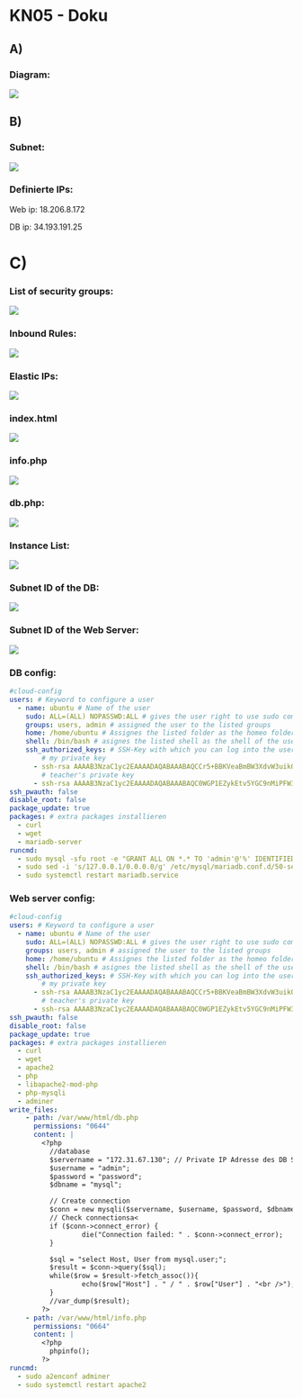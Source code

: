 # KN05 - Doku

## A)

### Diagram:
<picture>
  <img src="./A/diagram.jpg">
</picture>

## B)

### Subnet:
<picture>
  <img src="./B/Subnets.png">
</picture>

### Definierte IPs:

Web ip: 18.206.8.172 

DB ip: 34.193.191.25

# C)

### List of security groups:
<picture>
  <img src="./C/security.png">
</picture>

### Inbound Rules:
<picture>
  <img src="./C/rules.png">
</picture>

### Elastic IPs:
<picture>
  <img src="./C/elastics.png">
</picture>

### index.html
<picture>
  <img src="./C/apache.png">
</picture>

### info.php
<picture>
  <img src="./C/php.png">
</picture>

### db.php:
<picture>
  <img src="./C/db.png">
</picture>

### Instance List:
<picture>
  <img src="./C/stopped.png">
</picture>

### Subnet ID of the DB:
<picture>
  <img src="./C/subnetDb.png">
</picture>

### Subnet ID of the Web Server:
<picture>
  <img src="./C/subnetWeb.png">
</picture>

### DB config:
```yaml
#cloud-config
users: # Keyword to configure a user
  - name: ubuntu # Name of the user
    sudo: ALL=(ALL) NOPASSWD:ALL # gives the user right to use sudo commands without inputing the password
    groups: users, admin # assigned the user to the listed groups
    home: /home/ubuntu # Assignes the listed folder as the homeo folder of the user
    shell: /bin/bash # asignes the listed shell as the shell of the user
    ssh_authorized_keys: # SSH-Key with which you can log into the user
        # my private key
      - ssh-rsa AAAAB3NzaC1yc2EAAAADAQABAAABAQCCr5+BBKVeaBmBW3XdvW3uikOxkyWvLlmY/W9QwK7Pa/ALlBRw4W2rfyOa+BxuKSZsVwLKaQKfc0dpKve22HPquuSAC7vfARSopZCXyTcusyNw/HoUuSnZD9gRl7zaVOOZ+WpM0dlUP4upawPMHgeNRyXFRDTzi+Z5B/XAc8YXGxyEKxQvz6dEJ+vBa6pLz5ZR+tH4hbymHpzr5y3n6S9zsOcj0O7+YbJeanUNRZd6xENTWc9v9/dOA+NKHTgyUcIYH1Dc03WfswMkrwqEZLjWbKBbKntrAbwqLhmjlPEYboiuXLvFWIGIvNOcXQGSrhHsr/n2QmP7A01hRZifnABv aws-key       
        # teacher's private key
      - ssh-rsa AAAAB3NzaC1yc2EAAAADAQABAAABAQC0WGP1EZykEtv5YGC9nMiPFW3U3DmZNzKFO5nEu6uozEHh4jLZzPNHSrfFTuQ2GnRDSt+XbOtTLdcj26+iPNiFoFha42aCIzYjt6V8Z+SQ9pzF4jPPzxwXfDdkEWylgoNnZ+4MG1lNFqa8aO7F62tX0Yj5khjC0Bs7Mb2cHLx1XZaxJV6qSaulDuBbLYe8QUZXkMc7wmob3PM0kflfolR3LE7LResIHWa4j4FL6r5cQmFlDU2BDPpKMFMGUfRSFiUtaWBNXFOWHQBC2+uKmuMPYP4vJC9sBgqMvPN/X2KyemqdMvdKXnCfrzadHuSSJYEzD64Cve5Zl9yVvY4AqyBD aws-key
ssh_pwauth: false 
disable_root: false 
package_update: true 
packages: # extra packages installieren
  - curl
  - wget
  - mariadb-server
runcmd:
  - sudo mysql -sfu root -e "GRANT ALL ON *.* TO 'admin'@'%' IDENTIFIED BY 'password' WITH GRANT OPTION;"
  - sudo sed -i 's/127.0.0.1/0.0.0.0/g' /etc/mysql/mariadb.conf.d/50-server.cnf
  - sudo systemctl restart mariadb.service
```

### Web server config:

```yaml
#cloud-config
users: # Keyword to configure a user
  - name: ubuntu # Name of the user
    sudo: ALL=(ALL) NOPASSWD:ALL # gives the user right to use sudo commands without inputing the password
    groups: users, admin # assigned the user to the listed groups
    home: /home/ubuntu # Assignes the listed folder as the homeo folder of the user
    shell: /bin/bash # asignes the listed shell as the shell of the user
    ssh_authorized_keys: # SSH-Key with which you can log into the user
        # my private key
      - ssh-rsa AAAAB3NzaC1yc2EAAAADAQABAAABAQCCr5+BBKVeaBmBW3XdvW3uikOxkyWvLlmY/W9QwK7Pa/ALlBRw4W2rfyOa+BxuKSZsVwLKaQKfc0dpKve22HPquuSAC7vfARSopZCXyTcusyNw/HoUuSnZD9gRl7zaVOOZ+WpM0dlUP4upawPMHgeNRyXFRDTzi+Z5B/XAc8YXGxyEKxQvz6dEJ+vBa6pLz5ZR+tH4hbymHpzr5y3n6S9zsOcj0O7+YbJeanUNRZd6xENTWc9v9/dOA+NKHTgyUcIYH1Dc03WfswMkrwqEZLjWbKBbKntrAbwqLhmjlPEYboiuXLvFWIGIvNOcXQGSrhHsr/n2QmP7A01hRZifnABv aws-key       
        # teacher's private key
      - ssh-rsa AAAAB3NzaC1yc2EAAAADAQABAAABAQC0WGP1EZykEtv5YGC9nMiPFW3U3DmZNzKFO5nEu6uozEHh4jLZzPNHSrfFTuQ2GnRDSt+XbOtTLdcj26+iPNiFoFha42aCIzYjt6V8Z+SQ9pzF4jPPzxwXfDdkEWylgoNnZ+4MG1lNFqa8aO7F62tX0Yj5khjC0Bs7Mb2cHLx1XZaxJV6qSaulDuBbLYe8QUZXkMc7wmob3PM0kflfolR3LE7LResIHWa4j4FL6r5cQmFlDU2BDPpKMFMGUfRSFiUtaWBNXFOWHQBC2+uKmuMPYP4vJC9sBgqMvPN/X2KyemqdMvdKXnCfrzadHuSSJYEzD64Cve5Zl9yVvY4AqyBD aws-key
ssh_pwauth: false 
disable_root: false 
package_update: true 
packages: # extra packages installieren
  - curl 
  - wget 
  - apache2
  - php
  - libapache2-mod-php
  - php-mysqli
  - adminer
write_files:
    - path: /var/www/html/db.php
      permissions: "0644"
      content: |
        <?php
          //database
          $servername = "172.31.67.130"; // Private IP Adresse des DB Server
          $username = "admin";
          $password = "password";
          $dbname = "mysql";

          // Create connection
          $conn = new mysqli($servername, $username, $password, $dbname);
          // Check connectionsa<
          if ($conn->connect_error) {
                  die("Connection failed: " . $conn->connect_error);
          }

          $sql = "select Host, User from mysql.user;";
          $result = $conn->query($sql);
          while($row = $result->fetch_assoc()){
                  echo($row["Host"] . " / " . $row["User"] . "<br />");
          }
          //var_dump($result);
        ?>
    - path: /var/www/html/info.php
      permissions: "0664"
      content: |
        <?php
          phpinfo();
        ?>
runcmd:
  - sudo a2enconf adminer
  - sudo systemctl restart apache2

```
